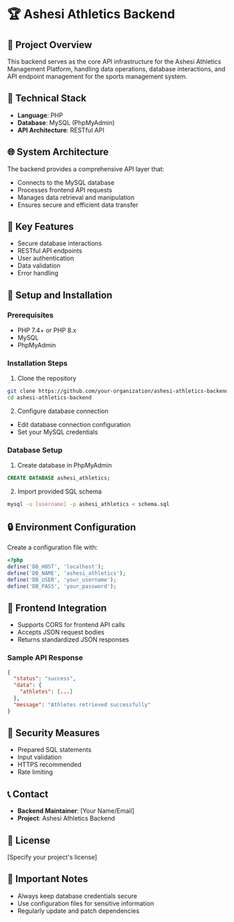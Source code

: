 # 🏆 Ashesi Athletics Backend

## 📝 Project Overview

This backend serves as the core API infrastructure for the Ashesi Athletics Management Platform, handling data operations, database interactions, and API endpoint management for the sports management system.

## 🔧 Technical Stack

- **Language**: PHP
- **Database**: MySQL (PhpMyAdmin)
- **API Architecture**: RESTful API

## 🌐 System Architecture

The backend provides a comprehensive API layer that:
- Connects to the MySQL database
- Processes frontend API requests
- Manages data retrieval and manipulation
- Ensures secure and efficient data transfer

## 🔐 Key Features

- Secure database interactions
- RESTful API endpoints
- User authentication
- Data validation
- Error handling

## 🚀 Setup and Installation

### Prerequisites
- PHP 7.4+ or PHP 8.x
- MySQL
- PhpMyAdmin

### Installation Steps

1. Clone the repository
```bash
git clone https://github.com/your-organization/ashesi-athletics-backend.git
cd ashesi-athletics-backend
```

2. Configure database connection
- Edit database connection configuration
- Set your MySQL credentials

### Database Setup

1. Create database in PhpMyAdmin
```sql
CREATE DATABASE ashesi_athletics;
```

2. Import provided SQL schema
```bash
mysql -u [username] -p ashesi_athletics < schema.sql
```


## 🔒 Environment Configuration

Create a configuration file with:
```php
<?php
define('DB_HOST', 'localhost');
define('DB_NAME', 'ashesi_athletics');
define('DB_USER', 'your_username');
define('DB_PASS', 'your_password');
```

## 🤝 Frontend Integration

- Supports CORS for frontend API calls
- Accepts JSON request bodies
- Returns standardized JSON responses

### Sample API Response
```json
{
  "status": "success",
  "data": {
    "athletes": [...]
  },
  "message": "Athletes retrieved successfully"
}
```

## 🔐 Security Measures

- Prepared SQL statements
- Input validation
- HTTPS recommended
- Rate limiting

## 📞 Contact

- **Backend Maintainer**: [Your Name/Email]
- **Project**: Ashesi Athletics Backend

## 📄 License

[Specify your project's license]

## 🚨 Important Notes

- Always keep database credentials secure
- Use configuration files for sensitive information
- Regularly update and patch dependencies
```
